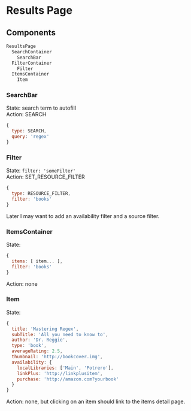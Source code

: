 # Results Page

## Components
```js
ResultsPage
  SearchContainer
    SearchBar
  FilterContainer
    Filter
  ItemsContainer
    Item
```

### SearchBar
State: search term to autofill  
Action: SEARCH
```js
{
  type: SEARCH,
  query: 'regex'  
}
```

### Filter
State: ```filter: 'someFilter'```  
Action: SET_RESOURCE_FILTER
```js
{
  type: RESOURCE_FILTER,
  filter: 'books'  
}
```
Later I may want to add an availability filter and a source filter.

### ItemsContainer
State:   
```js
{
  items: [ item... ],
  filter: 'books'
}

```
Action: none

### Item
State:   
```js
{
  title: 'Mastering Regex',
  subTitle: 'All you need to know to',
  author: 'Dr. Reggie',
  type: 'book',
  averageRating: 2.5,
  thumbnail: 'http://bookcover.img',
  availability: {
    localLibraries: ['Main', 'Potrero'],
    linkPlus: 'http://linkplusitem',
    purchase: 'http://amazon.com?yourbook'
  }
}
```
Action: none, but clicking on an item should link to the items detail page.
